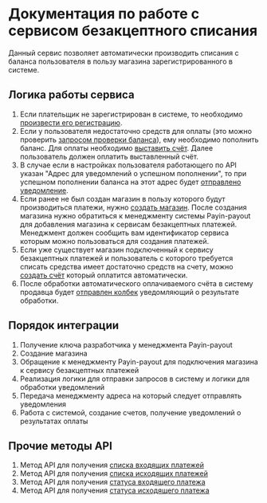 # Документация по работе с сервисом безакцептного списания

Данный сервис позволяет автоматически производить списания с баланса пользователя
в пользу магазина зарегистрированного в системе.

## Логика работы сервиса

1) Если плательщик не зарегистрирован в системе, то необходимо [произвести его регистрацию](register-user.md).
2) Если у пользователя недостаточно средств для оплаты (это можно проверить [запросом проверки баланса](get-balance.md)),
ему необходимо пополнить баланс.
Для оплаты необходимо [выставить счёт](create-invoice.md). Далее пользователь должен оплатить
выставленный счёт.
3) В случае если в настройках пользователя работающего по API указан "Адрес для уведомлений о успешном пополнении", то
при успешном пополнении баланса на этот адрес будет [отправлено уведомление](callback-topup-handling.md).
4) Если ранее не был создан магазин в пользу которого будут производиться платежи,
нужно [создать магазин](create-shop.md). После создания магазина нужно обратиться к менеджменту системы
Payin-payout для добавления магазина к сервисам безакцептных платежей. Менеджмент должен сообщить
вам идентификатор сервиса которым можно пользоваться для создания платежей.
5) Если уже существует магазин подключенный к сервису безакцептных платежей и пользователь с
которого требуется списать средства имеет достаточно средств на счету, можно
[создать счёт](create-without-acceptance-invoice.md) который оплатится автоматически.
6) После обработки автоматического оплачиваемого счёта в систему продавца будет 
[отправлен колбек](callback-handling.md) уведомляющий о результате обработки.

## Порядок интеграции

1) Получение ключа разработчика у менеджмента Payin-payout
2) Создание магазина
3) Обращение к менеджменту Payin-payout для подключения магазина к сервису безакцептных платежей
4) Реализация логики для отправки запросов в систему и логики для обработки уведомлений
5) Передача менеджменту адреса на который следует отправлять уведомления
6) Работа с системой, создание счетов, получение уведомлений о результатах оплаты

## Прочие методы API

1) Метод API для получения [списка входящих платежей](payments_in_list.md)
2) Метод API для получения [списка исходящих платежей](payments_out_list.md)
1) Метод API для получения [статуса входящего платежа](payments_in_search.md)
2) Метод API для получения [статуса исходящего платежа](payments_out_search.md)
